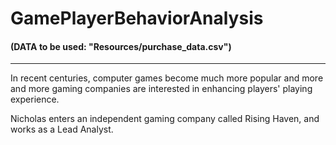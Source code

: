 # GamePlayerBehaviorAnalysis
#### (DATA to be used: "Resources/purchase_data.csv")
------------------------

In recent centuries, computer games become much more popular and more and more gaming companies are interested in enhancing players' playing experience. 

Nicholas enters an independent gaming company called Rising Haven, and works as a Lead Analyst. 
